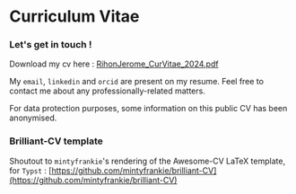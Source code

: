 # Curriculum Vitae

### Let's get in touch !
Download my cv here : [RihonJerome\_CurVitae\_2024.pdf](https://github.com/jrihon/cv/blob/main/output/RihonJerome_CurVitae_2024.pdf)

My `email`, `linkedin` and `orcid` are present on my resume. Feel free to contact me about any professionally-related matters.

For data protection purposes, some information on this public CV has been anonymised.
<br>


### Brilliant-CV template
Shoutout to `mintyfrankie`'s rendering of the Awesome-CV LaTeX template, for `Typst` : [https://github.com/mintyfrankie/brilliant-CV](https://github.com/mintyfrankie/brilliant-CV)


